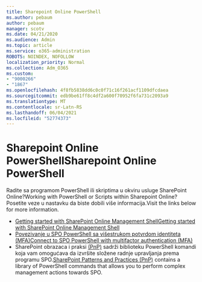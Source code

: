 ```yaml
---
title: Sharepoint Online PowerShell
ms.author: pebaum
author: pebaum
manager: scotv
ms.date: 04/21/2020
ms.audience: Admin
ms.topic: article
ms.service: o365-administration
ROBOTS: NOINDEX, NOFOLLOW
localization_priority: Normal
ms.collection: Adm_O365
ms.custom:
- "9000266"
- "1867"
ms.openlocfilehash: 4f8fb5838dd6c0c0f71c16f261acf1109dfcdaea
ms.sourcegitcommit: edb9be61ff8c4df2a600f70952f6fa731c2093a9
ms.translationtype: MT
ms.contentlocale: sr-Latn-RS
ms.lasthandoff: 06/04/2021
ms.locfileid: "52774373"
---
```

# <a name="sharepoint-online-powershell"></a><span data-ttu-id="f3f04-102">Sharepoint Online PowerShell</span><span class="sxs-lookup"><span data-stu-id="f3f04-102">Sharepoint Online PowerShell</span></span>

<span data-ttu-id="f3f04-103">Radite sa programom PowerShell ili skriptima u okviru usluge SharePoint Online?</span><span class="sxs-lookup"><span data-stu-id="f3f04-103">Working with PowerShell or Scripts within Sharepoint Online?</span></span> <span data-ttu-id="f3f04-104">Posetite veze u nastavku da biste dobili više informacija.</span><span class="sxs-lookup"><span data-stu-id="f3f04-104">Visit the links below for more information.</span></span>
- [<span data-ttu-id="f3f04-105">Getting started with SharePoint Online Management Shell</span><span class="sxs-lookup"><span data-stu-id="f3f04-105">Getting started with SharePoint Online Management Shell</span></span>](/powershell/sharepoint/sharepoint-online/connect-sharepoint-online?view=sharepoint-ps)
- [<span data-ttu-id="f3f04-106">Povezivanje u SPO PowerShell sa višestrukom potvrdom identiteta (MFA)</span><span class="sxs-lookup"><span data-stu-id="f3f04-106">Connect to SPO PowerShell with multifactor authentication (MFA)</span></span>](/powershell/sharepoint/sharepoint-online/connect-sharepoint-online?view=sharepoint-ps#to-connect-with-multifactor-authentication-mfa)
- <span data-ttu-id="f3f04-107">SharePoint obrazaca i praksi [(PnP)](/powershell/sharepoint/sharepoint-pnp/sharepoint-pnp-cmdlets?view=sharepoint-ps) sadrži biblioteku PowerShell komandi koja vam omogućava da izvršite složene radnje upravljanja prema programu SPO.</span><span class="sxs-lookup"><span data-stu-id="f3f04-107">[SharePoint Patterns and Practices (PnP)](/powershell/sharepoint/sharepoint-pnp/sharepoint-pnp-cmdlets?view=sharepoint-ps) contains a library of PowerShell commands that allows you to perform complex management actions towards SPO.</span></span>